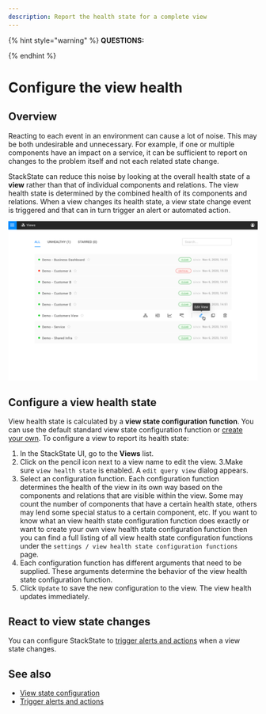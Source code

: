 ```yaml
---
description: Report the health state for a complete view
---
```


{% hint style="warning" %}
**QUESTIONS:**

{% endhint %}

# Configure the view health

## Overview

Reacting to each event in an environment can cause a lot of noise. This may be both undesirable and unnecessary. For example, if one or multiple components have an impact on a service, it can be sufficient to report on changes to the problem itself and not each related state change. 

StackState can reduce this noise by looking at the overall health state of a **view** rather than that of individual components and relations. The view health state is determined by the combined health of its components and relations. When a view changes its health state, a view state change event is triggered and that can in turn trigger an alert or automated action.

![Views list with view health state](/.gitbook/assets/v41_views_list.png)

## Configure a view health state

View health state is calculated by a **view state configuration function**. You can use the default standard view state configuration function or [create your own](/configure/view_state_configuration.md). To configure a view to report its health state:

1. In the StackState UI, go to the **Views** list.
2. Click on the pencil icon next to a view name to edit the view.
3.Make sure `view health state` is enabled. A `edit query view` dialog appears.
5. Select an configuration function. Each configuration function determines the health of the view in its own way based on the components and relations that are visible within the view. Some may count the number of components that have a certain health state, others may lend some special status to a certain component, etc. If you want to know what an view health state configuration function does exactly or want to create your own view health state configuration function then you can find a full listing of all view health state configuration functions under the `settings / view health state configuration functions` page.
6. Each configuration function has different arguments that need to be supplied. These arguments determine the behavior of the view health state configuration function.
7. Click `Update` to save the new configuration to the view. The view health updates immediately.

## React to view state changes

You can configure StackState to [trigger alerts and actions](/use/health-state-and-alerts/add-an-alert.md) when a view state changes.

## See also

- [View state configuration](/configure/view_state_configuration.md)
- [Trigger alerts and actions](/use/health-state-and-alerts/add-an-alert.md)